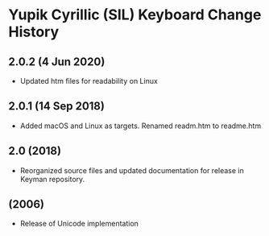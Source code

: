 Yupik Cyrillic (SIL) Keyboard Change History
=======================

2.0.2 (4 Jun 2020)
-------------------
* Updated htm files for readability on Linux

2.0.1 (14 Sep 2018)
-------------------
* Added macOS and Linux as targets. Renamed readm.htm to readme.htm

2.0 (2018)
-------------------
* Reorganized source files and updated documentation for release in Keyman repository.

(2006)
-------------------
* Release of Unicode implementation

